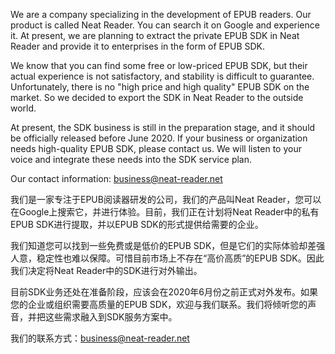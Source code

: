 We are a company specializing in the development of EPUB readers. Our product is called Neat Reader. You can search it on Google and experience it. At present, we are planning to extract the private EPUB SDK in Neat Reader and provide it to enterprises in the form of EPUB SDK.

We know that you can find some free or low-priced EPUB SDK, but their actual experience is not satisfactory, and stability is difficult to guarantee. Unfortunately, there is no "high price and high quality" EPUB SDK on the market. So we decided to export the SDK in Neat Reader to the outside world.

At present, the SDK business is still in the preparation stage, and it should be officially released before June 2020. If your business or organization needs high-quality EPUB SDK, please contact us. We will listen to your voice and integrate these needs into the SDK service plan.

Our contact information: business@neat-reader.net


我们是一家专注于EPUB阅读器研发的公司，我们的产品叫Neat Reader，您可以在Google上搜索它，并进行体验。目前，我们正在计划将Neat Reader中的私有EPUB SDK进行提取，并以EPUB SDK的形式提供给需要的企业。

我们知道您可以找到一些免费或是低价的EPUB SDK，但是它们的实际体验却差强人意，稳定性也难以保障。可惜目前市场上不存在“高价高质”的EPUB SDK。因此我们决定将Neat Reader中的SDK进行对外输出。

目前SDK业务还处在准备阶段，应该会在2020年6月份之前正式对外发布。如果您的企业或组织需要高质量的EPUB SDK，欢迎与我们联系。我们将倾听您的声音，并把这些需求融入到SDK服务方案中。

我们的联系方式：business@neat-reader.net


